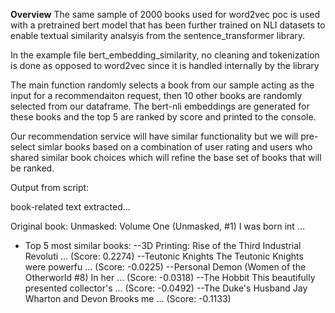 **Overview**
The same sample of 2000 books used for word2vec poc is used with a pretrained bert model that has been further trained on NLI datasets to enable textual similarity analsyis from the sentence_transformer library.

In the example file bert_embedding_similarity, no cleaning and tokenization is done as opposed to word2vec since it is handled internally by the library

The main function randomly selects a book from our sample acting as the input for a recommendaiton request, then 10 other books are randomly selected from our dataframe. The bert-nli embeddings are generated for these books and the top 5 are ranked by score and printed to the console.

Our recommendation service will have similar functionality but we will pre-select simlar books based on a combination of user rating and users who shared similar book choices which will refine the base set of books that will be ranked.

Output from script:

book-related text extracted...


Original book: Unmasked: Volume One (Unmasked, #1) I was born int ...

- Top 5 most similar books:
--3D Printing: Rise of the Third Industrial Revoluti ...  (Score: 0.2274)
--Teutonic Knights The Teutonic Knights were powerfu ...  (Score: -0.0225)
--Personal Demon (Women of the Otherworld #8) In her ...  (Score: -0.0318)
--The Hobbit This beautifully presented collector's  ...  (Score: -0.0492)
--The Duke's Husband Jay Wharton and Devon Brooks me ...  (Score: -0.1133)
